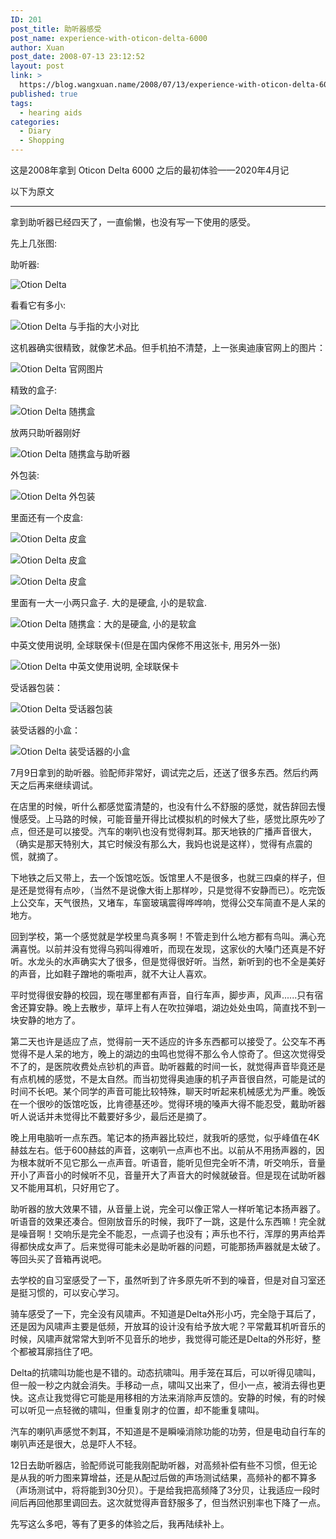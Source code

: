 ```yaml
---
ID: 201
post_title: 助听器感受
post_name: experience-with-oticon-delta-6000
author: Xuan
post_date: 2008-07-13 23:12:52
layout: post
link: >
  https://blog.wangxuan.name/2008/07/13/experience-with-oticon-delta-6000/
published: true
tags:
  - hearing aids
categories:
  - Diary
  - Shopping
---
```

这是2008年拿到 Oticon Delta 6000 之后的最初体验——2020年4月记

以下为原文

-----

拿到助听器已经四天了，一直偷懒，也没有写一下使用的感受。

先上几张图:

助听器:

![Otion Delta](../../images/OldDelta-overview.jpeg)

看看它有多小:

![Otion Delta 与手指的大小对比](../../images/OldDelta-size.jpeg)

这机器确实很精致，就像艺术品。但手机拍不清楚，上一张奥迪康官网上的图片：

![Otion Delta 官网图片](../../images/OldDelta-official.jpeg)

精致的盒子:

![Otion Delta 随携盒](../../images/OldDelta-case1.jpeg)

放两只助听器刚好

![Otion Delta 随携盒与助听器](../../images/OldDelta-case2.jpeg)

外包装:

![Otion Delta 外包装](../../images/OldDelta-box.jpeg)

里面还有一个皮盒:

![Otion Delta 皮盒](../../images/OldDelta-leather1.jpeg)


![Otion Delta 皮盒](../../images/OldDelta-leather2.jpeg)


![Otion Delta 皮盒](../../images/OldDelta-leather3.jpeg)

里面有一大一小两只盒子. 大的是硬盒, 小的是软盒.

![Otion Delta 随携盒：大的是硬盒, 小的是软盒](../../images/OldDelta-case3.jpeg)

中英文使用说明, 全球联保卡(但是在国内保修不用这张卡, 用另外一张)

![Otion Delta 中英文使用说明, 全球联保卡](../../images/OldDelta-manual.jpeg)

受话器包装：

![Otion Delta 受话器包装](../../images/OldDelta-receiver-box1.jpeg)

装受话器的小盒：

![Otion Delta 装受话器的小盒](../../images/OldDelta-receiver-box2.jpeg)

7月9日拿到的助听器。验配师非常好，调试完之后，还送了很多东西。然后约两天之后再来继续调试。

在店里的时候，听什么都感觉蛮清楚的，也没有什么不舒服的感觉，就告辞回去慢慢感受。上马路的时候，可能音量开得比试模拟机的时候大了些，感觉比原先吵了点，但还是可以接受。汽车的喇叭也没有觉得刺耳。那天地铁的广播声音很大，（确实是那天特别大，其它时候没有那么大，我妈也说是这样），觉得有点震的慌，就摘了。

下地铁之后又带上，去一个饭馆吃饭。饭馆里人不是很多，也就三四桌的样子，但是还是觉得有点吵，（当然不是说像大街上那样吵，只是觉得不安静而已）。吃完饭上公交车，天气很热，又堵车，车窗玻璃震得哗哗响，觉得公交车简直不是人呆的地方。

回到学校，第一个感觉就是学校里鸟真多啊！不管走到什么地方都有鸟叫。满心充满喜悦。以前并没有觉得乌鸦叫得难听，而现在发现，这家伙的大嗓门还真是不好听。水龙头的水声确实大了很多，但是觉得很好听。当然，新听到的也不全是美好的声音，比如鞋子蹭地的嘶啦声，就不大让人喜欢。

平时觉得很安静的校园，现在哪里都有声音，自行车声，脚步声，风声......只有宿舍还算安静。晚上去散步，草坪上有人在吹拉弹唱，湖边处处虫鸣，简直找不到一块安静的地方了。

第二天也许是适应了点，觉得前一天不适应的许多东西都可以接受了。公交车不再觉得不是人呆的地方，晚上的湖边的虫鸣也觉得不那么令人惊奇了。但这次觉得受不了的，是医院收费处点钞机的声音。助听器戴的时间一长，就觉得声音毕竟还是有点机械的感觉，不是太自然。而当初觉得奥迪康的机子声音很自然，可能是试的时间不长吧。某个同学的声音可能比较特殊，聊天时听起来机械感尤为严重。晚饭在一个很吵的饭馆吃饭，比肯德基还吵。觉得环境的嗓声大得不能忍受，戴助听器听人说话并未觉得比不戴要好多少，最后还是摘了。

晚上用电脑听一点东西。笔记本的扬声器比较烂，就我听的感觉，似乎峰值在4K赫兹左右。低于600赫兹的声音，这喇叭一点声也不出。以前从不用扬声器的，因为根本就听不见它那么一点声音。听语音，能听见但完全听不清，听交响乐，音量开小了声音小的时候听不见，音量开大了声音大的时候就破音。但是现在试助听器又不能用耳机，只好用它了。

助听器的放大效果不错，从音量上说，完全可以像正常人一样听笔记本扬声器了。听语音的效果还凑合。但刚放音乐的时候，我吓了一跳，这是什么东西嘛！完全就是噪音啊！交响乐是完全不能忍，一点调子也没有；声乐也不行，浑厚的男声给弄得都快成女声了。后来觉得可能未必是助听器的问题，可能那扬声器就是太破了。等回头买了音箱再说吧。

去学校的自习室感受了一下，虽然听到了许多原先听不到的噪音，但是对自习室还是挺习惯的，可以安心学习。

骑车感受了一下，完全没有风啸声。不知道是Delta外形小巧，完全隐于耳后了，还是因为风啸声主要是低频，开放耳的设计没有给予放大呢？平常戴耳机听音乐的时候，风啸声就常常大到听不见音乐的地步，我觉得可能还是Delta的外形好，整个都被耳廓挡住了吧。

Delta的抗啸叫功能也是不错的。动态抗啸叫。用手笼在耳后，可以听得见啸叫，但一般一秒之内就会消失。手移动一点，啸叫又出来了，但小一点，被消去得也更快。这点让我觉得它可能是用移相的方法来消除声反馈的。安静的时候，有的时候可以听见一点轻微的啸叫，但重复刚才的位置，却不能重复啸叫。

汽车的喇叭声感觉不刺耳，不知道是不是瞬噪消除功能的功劳，但是电动自行车的喇叭声还是很大，总是吓人不轻。

12日去助听器店，验配师说可能我刚配助听器，对高频补偿有些不习惯，但无论是从我的听力图来算增益，还是从配过后做的声场测试结果，高频补的都不算多（声场测试中，将将能到30分贝）。于是给我把高频降了3分贝，让我适应一段时间后再回他那里调回去。这次就觉得声音舒服多了，但当然识别率也下降了一点。

先写这么多吧，等有了更多的体验之后，我再陆续补上。
